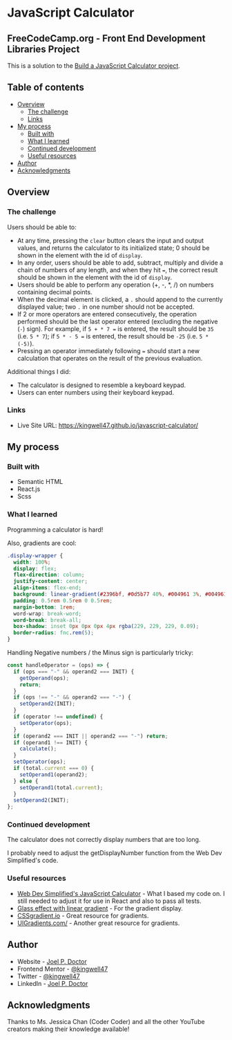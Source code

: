 # JavaScript Calculator

## FreeCodeCamp.org - Front End Development Libraries Project

This is a solution to the [Build a JavaScript Calculator project](https://www.freecodecamp.org/learn/front-end-development-libraries/front-end-development-libraries-projects/build-a-javascript-calculator).

## Table of contents

- [Overview](#overview)
  - [The challenge](#the-challenge)
  - [Links](#links)
- [My process](#my-process)
  - [Built with](#built-with)
  - [What I learned](#what-i-learned)
  - [Continued development](#continued-development)
  - [Useful resources](#useful-resources)
- [Author](#author)
- [Acknowledgments](#acknowledgments)

## Overview

### The challenge

Users should be able to:

- At any time, pressing the `clear` button clears the input and output values, and returns the calculator to its initialized state; 0 should be shown in the element with the id of `display`.
- In any order, users should be able to add, subtract, multiply and divide a chain of numbers of any length, and when they hit `=`, the correct result should be shown in the element with the id of `display`.
- Users should be able to perform any operation (+, -, \*, /) on numbers containing decimal points.
- When the decimal element is clicked, a `.` should append to the currently displayed value; two `.` in one number should not be accepted.
- If 2 or more operators are entered consecutively, the operation performed should be the last operator entered (excluding the negative (`-`) sign). For example, if `5 + * 7 =` is entered, the result should be `35` (i.e. `5 * 7`); if `5 * - 5 =` is entered, the result should be `-25` (i.e. `5 * (-5)`).
- Pressing an operator immediately following `=` should start a new calculation that operates on the result of the previous evaluation.

Additional things I did:

- The calculator is designed to resemble a keyboard keypad.
- Users can enter numbers using their keyboard keypad.

### Links

- Live Site URL: https://kingwell47.github.io/javascript-calculator/

## My process

### Built with

- Semantic HTML
- React.js
- Scss

### What I learned

Programming a calculator is hard!

Also, gradients are cool:

```css
.display-wrapper {
  width: 100%;
  display: flex;
  flex-direction: column;
  justify-content: center;
  align-items: flex-end;
  background: linear-gradient(#2396bf, #0d5b77 40%, #004961 3%, #004961);
  padding: 0.5rem 0.5rem 0 0.5rem;
  margin-bottom: 1rem;
  word-wrap: break-word;
  word-break: break-all;
  box-shadow: inset 0px 0px 0px 4px rgba(229, 229, 229, 0.09);
  border-radius: fnc.rem(5);
}
```

Handling Negative numbers / the Minus sign is particularly tricky:

```js
const handleOperator = (ops) => {
  if (ops === "-" && operand2 === INIT) {
    getOperand(ops);
    return;
  }
  if (ops !== "-" && operand2 === "-") {
    setOperand2(INIT);
  }
  if (operator !== undefined) {
    setOperator(ops);
  }
  if (operand2 === INIT || operand2 === "-") return;
  if (operand1 !== INIT) {
    calculate();
  }
  setOperator(ops);
  if (total.current === 0) {
    setOperand1(operand2);
  } else {
    setOperand1(total.current);
  }
  setOperand2(INIT);
};
```

### Continued development

The calculator does not correctly display numbers that are too long.

I probably need to adjust the getDisplayNumber function from the Web Dev Simplified's code.

### Useful resources

- [Web Dev Simplified's JavaScript Calculator](https://github.com/WebDevSimplified/Vanilla-JavaScript-Calculator/blob/master/script.js) - What I based my code on. I still needed to adjust it for use in React and also to pass all tests.
- [Glass effect with linear gradient](https://stackoverflow.com/questions/62183705/glass-effect-with-linear-gradient) - For the gradient display.
- [CSSgradient.io](https://cssgradient.io/gradient-backgrounds/) - Great resource for gradients.
- [UIGradients.com/](https://uigradients.com/) - Another great resource for gradients.

## Author

- Website - [Joel P. Doctor](https://www.joeldoctor.com)
- Frontend Mentor - [@kingwell47](https://www.frontendmentor.io/profile/kingwell47)
- Twitter - [@kingwell47](https://www.twitter.com/kingwell47)
- LinkedIn - [Joel P. Doctor](https://www.linkedin.com/in/joel-d-05854919/)

## Acknowledgments

Thanks to Ms. Jessica Chan (Coder Coder) and all the other YouTube creators making their knowledge available!
